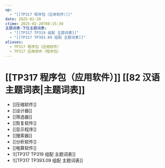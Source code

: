 ```yaml
---
up:
  - "[[TP317 程序包（应用软件）]]"
date: 2025-02-28
ctime: 2025-02-28T08:15:30
主题词表-下位主题词表:
  - "[[TP317 TP319 组配 主题词表]]"
  - "[[TP317 TP393.09 组配 主题词表]]"
aliases:
  - TP317 程序包（应用软件）
  - TP317 应用软件（程序包）
---
```


# [[TP317 程序包（应用软件）]] [[82 汉语主题词表|主题词表]]

- [[压缩软件]]
- [[设计器]]
- [[筛选器]]
- [[恢复软件]]
- [[显示程序]]
- [[搜索器]]
- [[分析软件]]
- [[电算软件]]
- ![[TP317 TP319 组配 主题词表]]
- ![[TP317 TP393.09 组配 主题词表]]
